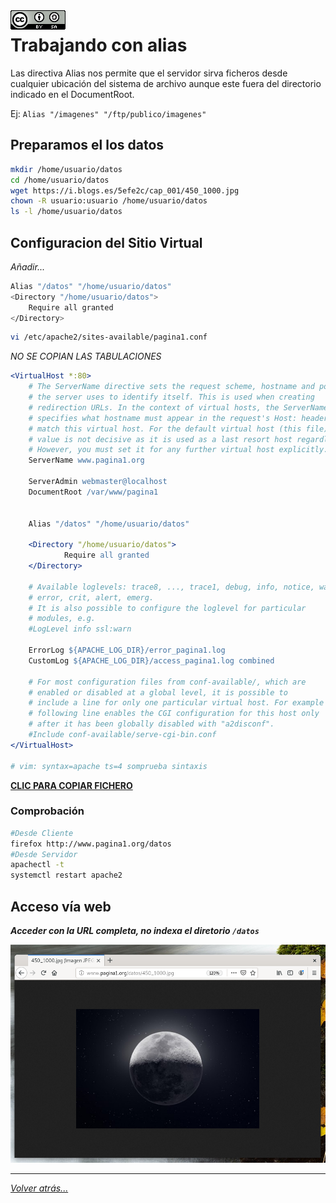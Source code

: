 <img src="/imagenes/MI-LICENCIA88x31.png" style="float: left; margin-right: 10px;" />

# Trabajando con alias

Las directiva Alias nos permite que el servidor sirva ficheros desde cualquier ubicación del sistema de archivo aunque este fuera del directorio indicado en el DocumentRoot.

Ej: `Alias "/imagenes" "/ftp/publico/imagenes"`

## Preparamos el los datos

```bash
mkdir /home/usuario/datos
cd /home/usuario/datos
wget https://i.blogs.es/5efe2c/cap_001/450_1000.jpg
chown -R usuario:usuario /home/usuario/datos
ls -l /home/usuario/datos
```

## Configuracion del Sitio Virtual

*Añadir...*

```bash
Alias "/datos" "/home/usuario/datos"
<Directory "/home/usuario/datos">
    Require all granted
</Directory>
```

```bash
vi /etc/apache2/sites-available/pagina1.conf
```

*NO SE COPIAN LAS TABULACIONES*

```apache
<VirtualHost *:80>
	# The ServerName directive sets the request scheme, hostname and port that
	# the server uses to identify itself. This is used when creating
	# redirection URLs. In the context of virtual hosts, the ServerName
	# specifies what hostname must appear in the request's Host: header to
	# match this virtual host. For the default virtual host (this file) this
	# value is not decisive as it is used as a last resort host regardless.
	# However, you must set it for any further virtual host explicitly.
	ServerName www.pagina1.org

	ServerAdmin webmaster@localhost
	DocumentRoot /var/www/pagina1
	
	
	Alias "/datos" "/home/usuario/datos"
	
	<Directory "/home/usuario/datos">
    		Require all granted
	</Directory>
	
	# Available loglevels: trace8, ..., trace1, debug, info, notice, warn,
	# error, crit, alert, emerg.
	# It is also possible to configure the loglevel for particular
	# modules, e.g.
	#LogLevel info ssl:warn

	ErrorLog ${APACHE_LOG_DIR}/error_pagina1.log
	CustomLog ${APACHE_LOG_DIR}/access_pagina1.log combined

	# For most configuration files from conf-available/, which are
	# enabled or disabled at a global level, it is possible to
	# include a line for only one particular virtual host. For example the
	# following line enables the CGI configuration for this host only
	# after it has been globally disabled with "a2disconf".
	#Include conf-available/serve-cgi-bin.conf
</VirtualHost>

# vim: syntax=apache ts=4 somprueba sintaxis
```
[**CLIC PARA COPIAR FICHERO**](./pagina1.conf)

### Comprobación
```bash
#Desde Cliente
firefox http://www.pagina1.org/datos
#Desde Servidor
apachectl -t
systemctl restart apache2
```

## Acceso vía web

***Acceder con la URL completa, no indexa el diretorio `/datos`***

![acceso](../../imagenes/apache2/accesoViaWeb.png)

_________________________________________________
*[Volver atrás...](/README.md)*